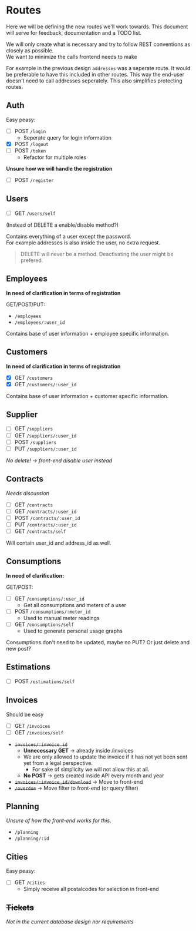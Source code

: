 # Routes

Here we will be defining the new routes we'll work towards.
This document will serve for feedback, documentation and a TODO list.

We will only create what is necessary and try to follow REST conventions as closely as possible.  
We want to minimize the calls frontend needs to make

For example in the previous design `addresses` was a seperate route. It would be preferable to have this included in other routes.
This way the end-user doesn't need to call addresses seperately. This also simplifies protecting routes.

## Auth

Easy peasy:
- [ ] POST `/login`
  - Seperate query for login information
- [X] POST `/logout`
- [ ] POST `/token`
  - Refactor for multiple roles

**Unsure how we will handle the registration**
- [ ] POST `/register`

## Users

- [ ] GET `/users/self`

(Instead of DELETE a enable/disable method?)

Contains everything of a user except the password.  
For example addresses is also inside the user, no extra request.

> DELETE will never be a method. Deactivating the user might be prefered.

## Employees

**In need of clarification in terms of registration**

GET/POST/PUT:  
- `/employees`
- `/employees/:user_id`

Contains base of user information + employee specific information.

## Customers

**In need of clarification in terms of registration**

- [X] GET `/customers`
- [X] GET `/customers/:user_id`

Contains base of user information + customer specific information.

## Supplier

- [ ] GET `/suppliers`
- [ ] GET `/suppliers/:user_id`
- [ ] POST `/suppliers`
- [ ] PUT `/suppliers/:user_id`

*No delete! -> front-end disable user instead*

## Contracts

*Needs discussion*

- [ ] GET `/contracts`
- [ ] GET `/contracts/:user_id`
- [ ] POST `/contracts/:user_id`
- [ ] PUT `/contracts/:user_id`
- [ ] GET `/contracts/self`

Will contain user_id and address_id as well.

## Consumptions

**In need of clarification:**

GET/POST:
- [ ] GET `/consumptions/:user_id`
  - Get all consumptions and meters of a user
- [ ] POST `/consumptions/:meter_id`
  - Used to manual meter readings
- [ ] GET `/consumptions/self`
  - Used to generate personal usage graphs

Consumptions don't need to be updated, maybe no PUT?
Or just delete and new post?

## Estimations

- [ ] POST `/estimations/self`

## Invoices

Should be easy
- [ ] GET `/invoices`
- [ ] GET `/invoices/self`

- ~~`invoices/:invoice_id`~~
  - **Unnecessary GET** -> already inside /invoices
  - We are only allowed to update the invoice if it has not yet been sent yet from a legal perspective.
    - For sake of simplicity we will not allow this at all.
  - **No POST** -> gets created inside API every month and year
- ~~`invoices/:invoice_id/download`~~ -> Move to front-end
- ~~`/overdue`~~ -> Move filter to front-end (or query filter)

## Planning

*Unsure of how the front-end works for this.*
- `/planning`
- `/planning/:id`

## Cities

Easy peasy:
- [ ] GET `/cities`
  - Simply receive all postalcodes for selection in front-end

## ~~Tickets~~

*Not in the current database design nor requirements*
